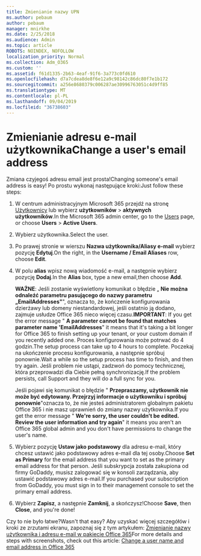 ```yaml
---
title: Zmienianie nazwy UPN
ms.author: pebaum
author: pebaum
manager: mnirkhe
ms.date: 2/25/2018
ms.audience: Admin
ms.topic: article
ROBOTS: NOINDEX, NOFOLLOW
localization_priority: Normal
ms.collection: Adm_O365
ms.custom: ''
ms.assetid: f61d1335-2b63-4eaf-91f6-3a773c0fd610
ms.openlocfilehash: d7a7cdea8de8f6e12a9c98142c86dc80f7e1b172
ms.sourcegitcommit: a256e8680379c006287ae30996763051c4d9ff85
ms.translationtype: MT
ms.contentlocale: pl-PL
ms.lasthandoff: 09/04/2019
ms.locfileid: "36738603"
---
```

# <a name="change-a-users-email-address"></a><span data-ttu-id="e7bfc-102">Zmienianie adresu e-mail użytkownika</span><span class="sxs-lookup"><span data-stu-id="e7bfc-102">Change a user's email address</span></span>

<span data-ttu-id="e7bfc-103">Zmiana czyjegoś adresu email jest prosta!</span><span class="sxs-lookup"><span data-stu-id="e7bfc-103">Changing someone's email address is easy!</span></span> <span data-ttu-id="e7bfc-104">Po prostu wykonaj następujące kroki:</span><span class="sxs-lookup"><span data-stu-id="e7bfc-104">Just follow these steps:</span></span>
  
1. <span data-ttu-id="e7bfc-105">W centrum administracyjnym Microsoft 365 przejdź na stronę [Użytkownicy](https://go.microsoft.com/fwlink/p/?linkid=834822) lub wybierz **użytkowników** \> **aktywnych użytkowników**.</span><span class="sxs-lookup"><span data-stu-id="e7bfc-105">In the Microsoft 365 admin center, go to the [Users](https://go.microsoft.com/fwlink/p/?linkid=834822) page, or choose **Users** \> **Active Users**.</span></span>
    
2. <span data-ttu-id="e7bfc-106">Wybierz użytkownika.</span><span class="sxs-lookup"><span data-stu-id="e7bfc-106">Select the user.</span></span>
    
3. <span data-ttu-id="e7bfc-107">Po prawej stronie w wierszu **Nazwa użytkownika/Aliasy e-mail** wybierz pozycję **Edytuj**.</span><span class="sxs-lookup"><span data-stu-id="e7bfc-107">On the right, in the **Username / Email Aliases** row, choose **Edit**.</span></span>
    
4. <span data-ttu-id="e7bfc-108">W polu **alias** wpisz nową wiadomość e-mail, a następnie wybierz pozycję **Dodaj**.</span><span class="sxs-lookup"><span data-stu-id="e7bfc-108">In the **Alias** box, type a new email,then choose **Add**.</span></span>
    
    <span data-ttu-id="e7bfc-109">**WAŻNE**: Jeśli zostanie wyświetlony komunikat o błędzie „ **Nie można odnaleźć parametru pasującego do nazwy parametru „EmailAddresses"**", oznacza to, że kończenie konfigurowania dzierżawy lub domeny niestandardowej, jeśli ostatnio ją dodano, zajmuje usłudze Office 365 nieco więcej czasu.</span><span class="sxs-lookup"><span data-stu-id="e7bfc-109">**IMPORTANT**: If you get the error message " **A parameter cannot be found that matches parameter name 'EmailAddresses**" it means that it's taking a bit longer for Office 365 to finish setting up your tenant, or your custom domain if you recently added one.</span></span> <span data-ttu-id="e7bfc-110">Proces konfigurowania może potrwać do 4 godzin.</span><span class="sxs-lookup"><span data-stu-id="e7bfc-110">The setup process can take up to 4 hours to complete.</span></span> <span data-ttu-id="e7bfc-111">Poczekaj na ukończenie procesu konfigurowania, a następnie spróbuj ponownie.</span><span class="sxs-lookup"><span data-stu-id="e7bfc-111">Wait a while so the setup process has time to finish, and then try again.</span></span> <span data-ttu-id="e7bfc-112">Jeśli problem nie ustąpi, zadzwoń do pomocy technicznej, która przeprowadzi dla Ciebie pełną synchronizację.</span><span class="sxs-lookup"><span data-stu-id="e7bfc-112">If the problem persists, call Support and they will do a full sync for you.</span></span>
    
    <span data-ttu-id="e7bfc-113">Jeśli pojawi się komunikat o błędzie " **Przepraszamy, użytkownik nie może być edytowany. Przejrzyj informacje o użytkowniku i spróbuj ponownie**"oznacza to, że nie jesteś administratorem globalnym pakietu Office 365 i nie masz uprawnień do zmiany nazwy użytkownika.</span><span class="sxs-lookup"><span data-stu-id="e7bfc-113">If you get the error message " **We're sorry, the user couldn't be edited. Review the user information and try again**" it means you aren't an Office 365 global admin and you don't have permissions to change the user's name.</span></span>
    
5. <span data-ttu-id="e7bfc-114">Wybierz pozycję **Ustaw jako podstawowy** dla adresu e-mail, który chcesz ustawić jako podstawowy adres e-mail dla tej osoby.</span><span class="sxs-lookup"><span data-stu-id="e7bfc-114">Choose **Set as Primary** for the email address that you want to set as the primary email address for that person.</span></span> <span data-ttu-id="e7bfc-115">Jeśli subskrypcja została zakupiona od firmy GoDaddy, musisz zalogować się w konsoli zarządzania, aby ustawić podstawowy adres e-mail.</span><span class="sxs-lookup"><span data-stu-id="e7bfc-115">If you purchased your subscription from GoDaddy, you must sign in to their management console to set the primary email address.</span></span> 
    
6. <span data-ttu-id="e7bfc-116">Wybierz **Zapisz**, a następnie **Zamknij**, a skończysz!</span><span class="sxs-lookup"><span data-stu-id="e7bfc-116">Choose **Save**, then **Close**, and you're done!</span></span>
    
<span data-ttu-id="e7bfc-117">Czy to nie było łatwe?</span><span class="sxs-lookup"><span data-stu-id="e7bfc-117">Wasn't that easy?</span></span> <span data-ttu-id="e7bfc-118">Aby uzyskać więcej szczegółów i kroki ze zrzutami ekranu, zapoznaj się z tym artykułem: [Zmienianie nazwy użytkownika i adresu e-mail w pakiecie Office 365](https://docs.microsoft.com/office365/admin/add-users/change-a-user-name-and-email-address)</span><span class="sxs-lookup"><span data-stu-id="e7bfc-118">For more details and steps with screenshots, check out this article: [Change a user name and email address in Office 365](https://docs.microsoft.com/office365/admin/add-users/change-a-user-name-and-email-address)</span></span>
  

